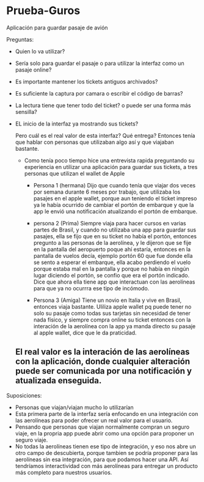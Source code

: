 # Prueba-Guros
Aplicación para guardar pasaje de avión

Preguntas:
- Quien lo va utilizar?
- Sería solo para guardar el pasaje o para utilizar la interfaz como un pasaje online?
- Es importante mantener los tickets antiguos archivados?
- Es suficiente la captura por camara o escribir el código de barras?
- La lectura tiene que tener todo del ticket? o puede ser una forma más sensilla? 
- EL inicio de la interfaz ya mostrando sus tickets?


  Pero cuál es el real valor de esta interfaz? Qué entrega? Entonces tenía que hablar con personas que utilizaban algo así y que viajaban bastante.
  - Como tenía poco tiempo hice una entrevista rapida preguntando su experiencia en utilizar una aplicación para guardar sus tickets, a tres personas que utilizan el wallet de Apple
    - Persona 1 (hermana)
      Dijo que cuando tenía que viajar dos veces por semana durante 6 meses por trabajo, que utilizaba los pasajes en el apple wallet, porque aun teniendo el ticket
      impreso ya le había ocurrido de cambiar el portón de embarque y que la app le envió una notificación atualizando el portón de embarque.
      
    - persona 2 (Prima)
      Siempre viaja para hacer cursos en varias partes de Brasil, y cuando no utilizaba una app para guardar sus pasajes, ella se fijo que en su ticket
      no había el portón, entonces pregunto a las personas de la aerolínea, y le dijeron que se fije en la pantalla del aeropuerto poque ahí estaría,
      entonces en la pantalla de vuelos decía, ejemplo portón 60 que fue donde ella se sento a esperar el embarque, ella acabo perdiendo el vuelo porque
      estaba mal en la pantalla y porque no había en ningún lugar diciendo el portón, se confio que era el portón indicado. Dice que ahora ella tiene app
      que interactuan con las aerolíneas para que ya no ocurrra ese tipo de incómodo.

    - Persona 3 (Amiga)
      Tiene un novio en Italia y vive en Brasil, entonces viaja bastante. Uliliza apple wallet pq puede tener no solo su pasaje como todas sus tarjetas
      sin necesidad de tener nada físico, y siempre compra online su ticket entonces con la interación de la aerolínea con la app ya manda directo su pasaje
      al apple wallet, dice que le da praticidad.

  ## El real valor es la interación de las aerolíneas con la aplicación, donde cualquier alteración puede ser comunicada por una notificación y atualizada enseguida.

  

Suposiciones:
- Personas que viajan/viajan mucho lo utilizarían
- Esta primera parte de la interfaz sería enfocando en una integración con las aerolíneas para poder ofrecer un real valor para el usuario.
- Pensando que personas que viajan normalmente compran un seguro viaje, en la propria app puede abrir como una opción para proponer un seguro viaje.
- No todas la aerolíneas tienen ese tipo de integración, y eso nos abre un otro campo de descubierta, porque tambien se podría proponer para las aerolíneas
  sin esa integración, para que podamos hacer una API. Así tendríamos interactividad con más aerolíneas para entregar un producto más completo
  para nuestros usuarios.
